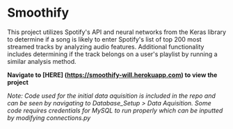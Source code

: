 # Smoothify

This project utilizes Spotify's API and neural networks from the Keras library to determine if a song is likely to enter Spotify's list of top 200 most streamed tracks by analyzing audio features.  Additional functionality includes determining if the track belongs on a user's playlist by running a similar analysis method.

**Navigate to [HERE] (https://smoothify-will.herokuapp.com) to view the project**

*Note: Code used for the initial data aquisition is included in the repo and can be seen by navigating to Database_Setup > Data Aquisition. Some code requires credentials for MySQL to run properly which can be inputted by modifying connections.py*
